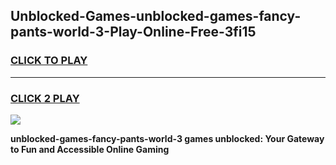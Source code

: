
## Unblocked-Games-unblocked-games-fancy-pants-world-3-Play-Online-Free-3fi15
<h3>
<a href="https://premium76.site?title=unblocked-games-fancy-pants-world-3&ref=26A">CLICK TO PLAY</a></h3>
<hr>

<h3>
<a href="https://premium76.site?title=unblocked-games-fancy-pants-world-3&ref=26A">CLICK 2 PLAY</a>
  
</h3>

<a href="https://premium76.site?title=unblocked-games-fancy-pants-world-3&ref=26A"><img src="https://clearcache.store/games.png"></a>


**unblocked-games-fancy-pants-world-3 games unblocked: Your Gateway to Fun and Accessible Online Gaming**
